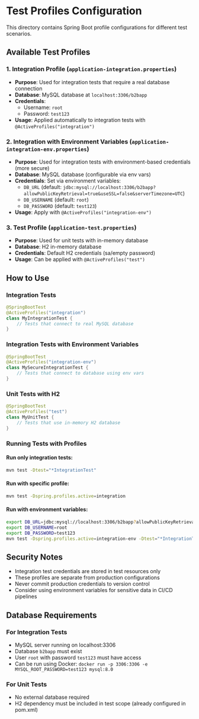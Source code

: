 # Test Profiles Configuration

This directory contains Spring Boot profile configurations for different test scenarios.

## Available Test Profiles

### 1. Integration Profile (`application-integration.properties`)
- **Purpose**: Used for integration tests that require a real database connection
- **Database**: MySQL database at `localhost:3306/b2bapp`
- **Credentials**: 
  - Username: `root`
  - Password: `test123`
- **Usage**: Applied automatically to integration tests with `@ActiveProfiles("integration")`

### 2. Integration with Environment Variables (`application-integration-env.properties`)
- **Purpose**: Used for integration tests with environment-based credentials (more secure)
- **Database**: MySQL database (configurable via env vars)
- **Credentials**: Set via environment variables:
  - `DB_URL` (default: `jdbc:mysql://localhost:3306/b2bapp?allowPublicKeyRetrieval=true&useSSL=false&serverTimezone=UTC`)
  - `DB_USERNAME` (default: `root`)
  - `DB_PASSWORD` (default: `test123`)
- **Usage**: Apply with `@ActiveProfiles("integration-env")`

### 3. Test Profile (`application-test.properties`)
- **Purpose**: Used for unit tests with in-memory database
- **Database**: H2 in-memory database
- **Credentials**: Default H2 credentials (sa/empty password)
- **Usage**: Can be applied with `@ActiveProfiles("test")`

## How to Use

### Integration Tests
```java
@SpringBootTest
@ActiveProfiles("integration")
class MyIntegrationTest {
    // Tests that connect to real MySQL database
}
```

### Integration Tests with Environment Variables
```java
@SpringBootTest
@ActiveProfiles("integration-env")
class MySecureIntegrationTest {
    // Tests that connect to database using env vars
}
```

### Unit Tests with H2
```java
@SpringBootTest
@ActiveProfiles("test")
class MyUnitTest {
    // Tests that use in-memory H2 database
}
```

### Running Tests with Profiles

#### Run only integration tests:
```bash
mvn test -Dtest="*IntegrationTest"
```

#### Run with specific profile:
```bash
mvn test -Dspring.profiles.active=integration
```

#### Run with environment variables:
```bash
export DB_URL=jdbc:mysql://localhost:3306/b2bapp?allowPublicKeyRetrieval=true&useSSL=false&serverTimezone=UTC
export DB_USERNAME=root
export DB_PASSWORD=test123
mvn test -Dspring.profiles.active=integration-env -Dtest="*IntegrationTest"
```

## Security Notes

- Integration test credentials are stored in test resources only
- These profiles are separate from production configurations
- Never commit production credentials to version control
- Consider using environment variables for sensitive data in CI/CD pipelines

## Database Requirements

### For Integration Tests
- MySQL server running on localhost:3306
- Database `b2bapp` must exist
- User `root` with password `test123` must have access
- Can be run using Docker: `docker run -p 3306:3306 -e MYSQL_ROOT_PASSWORD=test123 mysql:8.0`

### For Unit Tests
- No external database required
- H2 dependency must be included in test scope (already configured in pom.xml)
